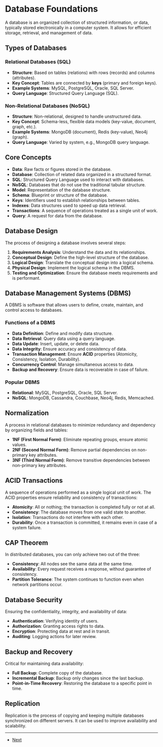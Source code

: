 # Database Foundations

A database is an organized collection of structured information, or data, typically stored electronically in a computer system. It allows for efficient storage, retrieval, and management of data.

## Types of Databases

### Relational Databases (SQL)
- **Structure**: Based on tables (relations) with rows (records) and columns (attributes).
- **Key Concept**: Tables are connected by **keys** (primary and foreign keys).
- **Example Systems**: MySQL, PostgreSQL, Oracle, SQL Server.
- **Query Language**: Structured Query Language (SQL).

### Non-Relational Databases (NoSQL)
- **Structure**: Non-relational, designed to handle unstructured data.
- **Key Concept**: Schema-less, flexible data models (key-value, document, graph, etc.).
- **Example Systems**: MongoDB (document), Redis (key-value), Neo4j (graph).
- **Query Language**: Varied by system, e.g., MongoDB query language.

## Core Concepts

- **Data**: Raw facts or figures stored in the database.
- **Database**: Collection of related data organized in a structured format.
- **SQL**: Structured Query Language used to interact with databases.
- **NoSQL**: Databases that do not use the traditional tabular structure.
- **Model**: Representation of the database structure.
- **Schema**: Blueprint or structure of the database.
- **Keys**: Identifiers used to establish relationships between tables.
- **Indexes**: Data structures used to speed up data retrieval.
- **Transactions**: A sequence of operations treated as a single unit of work.
- **Query**: A request for data from the database.

## Database Design

The process of designing a database involves several steps:

1. **Requirements Analysis**: Understand the data and its relationships.
2. **Conceptual Design**: Define the high-level structure of the database.
3. **Logical Design**: Translate the conceptual design into a logical schema.
4. **Physical Design**: Implement the logical schema in the DBMS.
5. **Testing and Optimization**: Ensure the database meets requirements and is performant.

## Database Management Systems (DBMS)

A DBMS is software that allows users to define, create, maintain, and control access to databases.

### Functions of a DBMS
- **Data Definition**: Define and modify data structure.
- **Data Retrieval**: Query data using a query language.
- **Data Update**: Insert, update, or delete data.
- **Data Integrity**: Ensure accuracy and consistency of data.
- **Transaction Management**: Ensure **ACID** properties (Atomicity, Consistency, Isolation, Durability).
- **Concurrency Control**: Manage simultaneous access to data.
- **Backup and Recovery**: Ensure data is recoverable in case of failure.

### Popular DBMS
- **Relational**: MySQL, PostgreSQL, Oracle, SQL Server.
- **NoSQL**: MongoDB, Cassandra, Couchbase, Neo4j, Redis, Memcached.

## Normalization
A process in relational databases to minimize redundancy and dependency by organizing fields and tables:
- **1NF (First Normal Form)**: Eliminate repeating groups, ensure atomic values.
- **2NF (Second Normal Form)**: Remove partial dependencies on non-primary key attributes.
- **3NF (Third Normal Form)**: Remove transitive dependencies between non-primary key attributes.

## ACID Transactions
A sequence of operations performed as a single logical unit of work. The ACID properties ensure reliability and consistency of transactions:
- **Atomicity**: All or nothing; the transaction is completed fully or not at all.
- **Consistency**: The database moves from one valid state to another.
- **Isolation**: Transactions do not interfere with each other.
- **Durability**: Once a transaction is committed, it remains even in case of a system failure.

## CAP Theorem
In distributed databases, you can only achieve two out of the three:
- **Consistency**: All nodes see the same data at the same time.
- **Availability**: Every request receives a response, without guarantee of consistency.
- **Partition Tolerance**: The system continues to function even when network partitions occur.

## Database Security
Ensuring the confidentiality, integrity, and availability of data:
- **Authentication**: Verifying identity of users.
- **Authorization**: Granting access rights to data.
- **Encryption**: Protecting data at rest and in transit.
- **Auditing**: Logging actions for later review.

## Backup and Recovery
Critical for maintaining data availability:
- **Full Backup**: Complete copy of the database.
- **Incremental Backup**: Backup only changes since the last backup.
- **Point-in-Time Recovery**: Restoring the database to a specific point in time.

## Replication
Replication is the process of copying and keeping multiple databases synchronized on different servers. It can be used to improve availability and scalability.

---

- [Next](./2-sql.md)